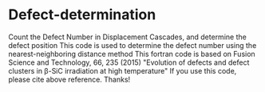# Defect-determination
Count the Defect Number in Displacement Cascades, and determine the defect position
This code is used to determine the defect number using the nearest-neighboring distance method
This fortran code is based on Fusion Science and Technology, 66, 235 (2015) 
"Evolution of defects and defect clusters in β-SiC irradiation at high temperature"
If you use this code, please cite above reference. Thanks!
